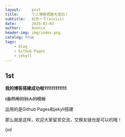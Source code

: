 ```yaml
---
layout:     post
title:      个人博客搭建大成功！
subtitle:   纪念一下(xixixi)
date:       2025-03-03
author:     Azonix
header-img: img/index.png
catalog: true
tags:
    - blog
    - Github Pages
    - jekyll
---
```


## 1st ##
**我的博客搭建成功啦111111111111**

<s>(虽然用的别人的模板</s>

运用的是Github Pages和jekyll搭建

那么就是这样，欢迎大家留言交流，交换友链也是可以的哦！

(xd
